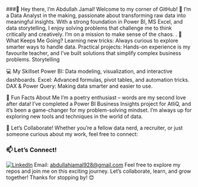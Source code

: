 ###👋 Hey there, I’m Abdullah Jamal!
Welcome to my corner of GitHub! 🌟
I’m a Data Analyst in the making, passionate about transforming raw data into meaningful insights. With a strong foundation in Power BI, MS Excel, and data storytelling, I enjoy solving problems that challenge me to think critically and creatively. I’m on a mission to make sense of the chaos.
.
🚀 What Keeps Me Going?
Learning new tricks: Always curious to explore smarter ways to handle data.
Practical projects: Hands-on experience is my favourite teacher, and I’ve built solutions that simplify complex business problems.
Storytelling

💻 My Skillset
Power BI: Data modeling, visualization, and interactive dashboards.
Excel: Advanced formulas, pivot tables, and automation tricks.
DAX & Power Query: Making data smarter and easier to use.

🌟 Fun Facts About Me
I’m a poetry enthusiast – words are my second love after data!
I’ve completed a Power BI Business Insights project for AtliQ, and it’s been a game-changer for my problem-solving mindset.
I’m always up for exploring new tools and techniques in the world of data.

🤝 Let’s Collaborate!
Whether you’re a fellow data nerd, a recruiter, or just someone curious about my work, feel free to connect:

### 📫 Let’s Connect!  
[![LinkedIn](https://img.shields.io/badge/LinkedIn-Abdullah%20Jamal-blue?style=flat-square&logo=linkedin)](https://www.linkedin.com/in/[your-profile](https://www.linkedin.com/in/abdullah-jamal-aj/))
Email: abdullahjamal928@gmail.com
Feel free to explore my repos and join me on this exciting journey. Let’s collaborate, learn, and grow together! Thanks for stopping by! 😊
